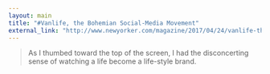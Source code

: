 ```yaml
---
layout: main
title: "#Vanlife, the Bohemian Social-Media Movement"
external_link: "http://www.newyorker.com/magazine/2017/04/24/vanlife-the-bohemian-social-media-movement"
---
```

> As I thumbed toward the top of the screen, I had the disconcerting sense of watching a life become a life-style brand.

